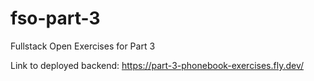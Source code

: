 # fso-part-3
Fullstack Open Exercises for Part 3

Link to deployed backend: https://part-3-phonebook-exercises.fly.dev/